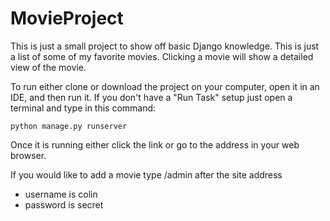 # MovieProject

This is just a small project to show off basic Django knowledge. This is just a list of some of my favorite movies. Clicking a movie will show a detailed view of the movie.

To run either clone or download the project on your computer, open it in an IDE, and then run it. 
If you don't have a "Run Task" setup just open a terminal and type in this command:
```
python manage.py runserver
```
Once it is running either click the link or go to the address in your web browser.

If you would like to add a movie type /admin after the site address
- username is colin
- password is secret
